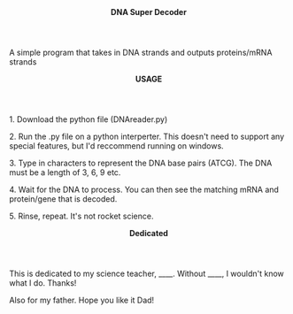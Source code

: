 <header><b>DNA Super Decoder</b></header>
<p>A simple program that takes in DNA strands and outputs proteins/mRNA strands</p>

<header><b>USAGE</b></header>
<p>1. Download the python file (DNAreader.py)</p>
<p>2. Run the .py file on a python interperter. This doesn't need to support any special features, but I'd reccommend running on windows. </p>
<p>3. Type in characters to represent the DNA base pairs (ATCG). The DNA must be a length of 3, 6, 9 etc. </p>
<p>4. Wait for the DNA to process. You can then see the matching mRNA and protein/gene that is decoded. </p>
<p>5. Rinse, repeat. It's not rocket science. </p>

<header><b>Dedicated</b></header>
<p>This is dedicated to my science teacher, ____. Without ____, I wouldn't know what I do. Thanks!</p>
<p>Also for my father. Hope you like it Dad!</p>

